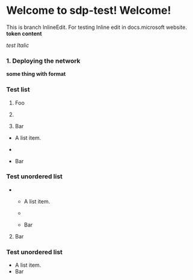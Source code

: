 # Welcome to sdp-test! Welcome!

This is branch InlineEdit. For testing Inline edit in docs.microsoft
website. **token content**

*test Italic*

### 1. Deploying the network
**some thing with format**

### Test list
1.  Foo

2.  
3.  Bar
  - A list item.

  - 
  - Bar

### 

### Test unordered list

  -   - A list item.
    
      - 
      - Bar

2.  Bar

### Test unordered list
*   A list item.
*   Bar


